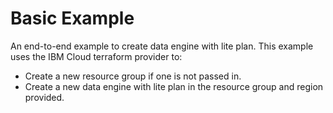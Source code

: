 # Basic Example

An end-to-end example to create data engine with lite plan.
This example uses the IBM Cloud terraform provider to:
 - Create a new resource group if one is not passed in.
 - Create a new data engine with lite plan in the resource group and region provided.

<!-- Add your example and link to it from the module's main readme file. -->
